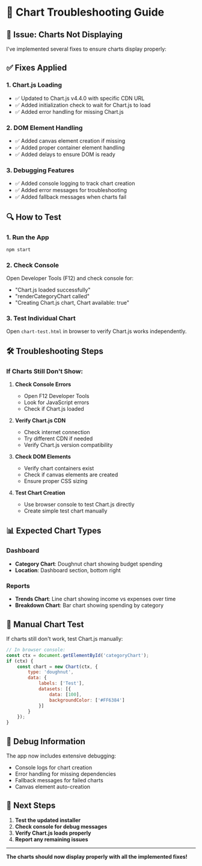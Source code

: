 # 🔧 Chart Troubleshooting Guide

## 🚨 **Issue: Charts Not Displaying**

I've implemented several fixes to ensure charts display properly:

## ✅ **Fixes Applied**

### **1. Chart.js Loading**
- ✅ Updated to Chart.js v4.4.0 with specific CDN URL
- ✅ Added initialization check to wait for Chart.js to load
- ✅ Added error handling for missing Chart.js

### **2. DOM Element Handling**
- ✅ Added canvas element creation if missing
- ✅ Added proper container element handling
- ✅ Added delays to ensure DOM is ready

### **3. Debugging Features**
- ✅ Added console logging to track chart creation
- ✅ Added error messages for troubleshooting
- ✅ Added fallback messages when charts fail

## 🔍 **How to Test**

### **1. Run the App**
```bash
npm start
```

### **2. Check Console**
Open Developer Tools (F12) and check console for:
- "Chart.js loaded successfully"
- "renderCategoryChart called"
- "Creating Chart.js chart, Chart available: true"

### **3. Test Individual Chart**
Open `chart-test.html` in browser to verify Chart.js works independently.

## 🛠 **Troubleshooting Steps**

### **If Charts Still Don't Show:**

1. **Check Console Errors**
   - Open F12 Developer Tools
   - Look for JavaScript errors
   - Check if Chart.js loaded

2. **Verify Chart.js CDN**
   - Check internet connection
   - Try different CDN if needed
   - Verify Chart.js version compatibility

3. **Check DOM Elements**
   - Verify chart containers exist
   - Check if canvas elements are created
   - Ensure proper CSS sizing

4. **Test Chart Creation**
   - Use browser console to test Chart.js directly
   - Create simple test chart manually

## 📊 **Expected Chart Types**

### **Dashboard**
- **Category Chart**: Doughnut chart showing budget spending
- **Location**: Dashboard section, bottom right

### **Reports**
- **Trends Chart**: Line chart showing income vs expenses over time
- **Breakdown Chart**: Bar chart showing spending by category

## 🔧 **Manual Chart Test**

If charts still don't work, test Chart.js manually:

```javascript
// In browser console:
const ctx = document.getElementById('categoryChart');
if (ctx) {
    const chart = new Chart(ctx, {
        type: 'doughnut',
        data: {
            labels: ['Test'],
            datasets: [{
                data: [100],
                backgroundColor: ['#FF6384']
            }]
        }
    });
}
```

## 📝 **Debug Information**

The app now includes extensive debugging:
- Console logs for chart creation
- Error handling for missing dependencies
- Fallback messages for failed charts
- Canvas element auto-creation

## 🎯 **Next Steps**

1. **Test the updated installer**
2. **Check console for debug messages**
3. **Verify Chart.js loads properly**
4. **Report any remaining issues**

---

**The charts should now display properly with all the implemented fixes!**
